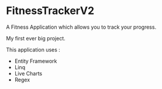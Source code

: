 # FitnessTrackerV2
A Fitness Application which allows you to track your progress.

My first ever big project.

This application uses : 

- Entity Framework
- Linq
- Live Charts
- Regex
